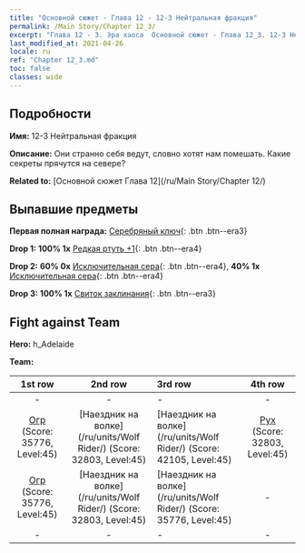 ```yaml
---
title: "Основной сюжет - Глава 12 - 12-3 Нейтральная фракция"
permalink: /Main Story/Chapter 12_3/
excerpt: "Глава 12 - 3. Эра хаоса  Основной сюжет - Глава 12_3. 12-3 Нейтральная фракция"
last_modified_at: 2021-04-26
locale: ru
ref: "Chapter 12_3.md"
toc: false
classes: wide
---
```


## Подробности

 **Имя:** 12-3 Нейтральная фракция

 **Описание:** Они странно себя ведут, словно хотят нам помешать. Какие секреты прячутся на севере?

 **Related to:** [Основной сюжет Глава 12](/ru/Main Story/Chapter 12/)

## Выпавшие предметы

 **Первая полная награда:** [Серебряный ключ](/ItemsRU/con_693/){: .btn .btn--era3}

 **Drop 1:** **100% 1x** [Редкая ртуть +1](/ItemsRU/mat_42/){: .btn .btn--era4}

 **Drop 2:** **60% 0x** [Исключительная сера](/ItemsRU/mat_36/){: .btn .btn--era4}, **40% 1x** [Исключительная сера](/ItemsRU/mat_36/){: .btn .btn--era4}

 **Drop 3:** **100% 1x** [Свиток заклинания](/ItemsRU/con_694/){: .btn .btn--era3}


## Fight against Team
 **Hero:** h_Adelaide

 **Team:**


  | 1st row | 2nd row | 3rd row | 4th row |
  |:----:|:----:|:----|:----:|
  | - | - | - | - |
  | [Огр](/ru/units/Ogre/) (Score: 35776, Level:45)  | [Наездник на волке](/ru/units/Wolf Rider/) (Score: 32803, Level:45)  | [Наездник на волке](/ru/units/Wolf Rider/) (Score: 42105, Level:45)  | [Рух](/ru/units/Roc/) (Score: 32803, Level:45)  |
  | [Огр](/ru/units/Ogre/) (Score: 35776, Level:45)  | [Наездник на волке](/ru/units/Wolf Rider/) (Score: 32803, Level:45)  | [Наездник на волке](/ru/units/Wolf Rider/) (Score: 35776, Level:45)  | - |
  | - | - | - | - |



